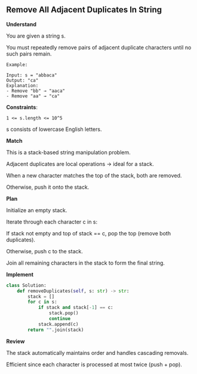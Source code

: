 ## Remove All Adjacent Duplicates In String

**Understand**

You are given a string s.

You must repeatedly remove pairs of adjacent duplicate characters until no such pairs remain.

```
Example:

Input: s = "abbaca"
Output: "ca"
Explanation:
- Remove "bb" → "aaca"
- Remove "aa" → "ca"
```

**Constraints**:

```
1 <= s.length <= 10^5
```

s consists of lowercase English letters.

**Match**

This is a stack-based string manipulation problem.

Adjacent duplicates are local operations → ideal for a stack.

When a new character matches the top of the stack, both are removed.

Otherwise, push it onto the stack.

**Plan**

Initialize an empty stack.

Iterate through each character c in s:

If stack not empty and top of stack == c, pop the top (remove both duplicates).

Otherwise, push c to the stack.

Join all remaining characters in the stack to form the final string.

**Implement**

```py
class Solution:
    def removeDuplicates(self, s: str) -> str:
        stack = []
        for c in s:
            if stack and stack[-1] == c:
                stack.pop()
                continue
            stack.append(c)
        return "".join(stack)
```

**Review**

The stack automatically maintains order and handles cascading removals.

Efficient since each character is processed at most twice (push + pop).
